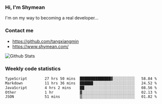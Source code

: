 ### Hi, I'm Shymean

I'm on my way to becoming a real developer...

### Contact me

- <https://github.com/tangxiangmin>
- <https://www.shymean.com/>

![Github Stats](https://github-readme-stats.vercel.app/api?username=tangxiangmin&show_icons=true&theme=dark)


###  Weekly code statistics

<!--START_SECTION:waka-->

```txt
TypeScript        27 hrs 50 mins  ██████████████▓░░░░░░░░░░   58.84 %
Markdown          11 hrs 36 mins  ██████░░░░░░░░░░░░░░░░░░░   24.52 %
JavaScript        4 hrs 2 mins    ██░░░░░░░░░░░░░░░░░░░░░░░   08.56 %
Other             1 hr            ▓░░░░░░░░░░░░░░░░░░░░░░░░   02.13 %
JSON              51 mins         ▒░░░░░░░░░░░░░░░░░░░░░░░░   01.82 %
```

<!--END_SECTION:waka-->